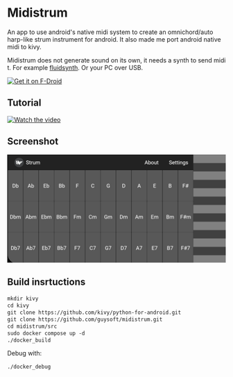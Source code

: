 # Midistrum

An app to use android's native midi system to create an omnichord/auto harp-like strum instrument for android.
It also made me port android native midi to kivy.

Midistrum does not generate sound on its own, it needs a synth to send midi t. For example [fluidsynth](https://play.google.com/store/apps/details?id=net.volcanomobile.fluidsynthmidi&hl=en&gl=US). Or your PC over USB.

[<img src="https://fdroid.gitlab.io/artwork/badge/get-it-on.png"
     alt="Get it on F-Droid"
     height="80">](https://f-droid.org/packages/com.gnethomelinux.midistrum/)

## Tutorial

[![Watch the video](https://img.youtube.com/vi/wS7LqcrN70k/hqdefault.jpg)](https://www.youtube.com/embed/wS7LqcrN70k)

## Screenshot
![image](https://github.com/guysoft/midistrum/blob/main/media/screenshot.jpg?raw=true)

## Build insrtuctions

```
mkdir kivy
cd kivy
git clone https://github.com/kivy/python-for-android.git
git clone https://github.com/guysoft/midistrum.git
cd midistrum/src
sudo docker compose up -d
./docker_build
```

Debug with:
```
./docker_debug
```
